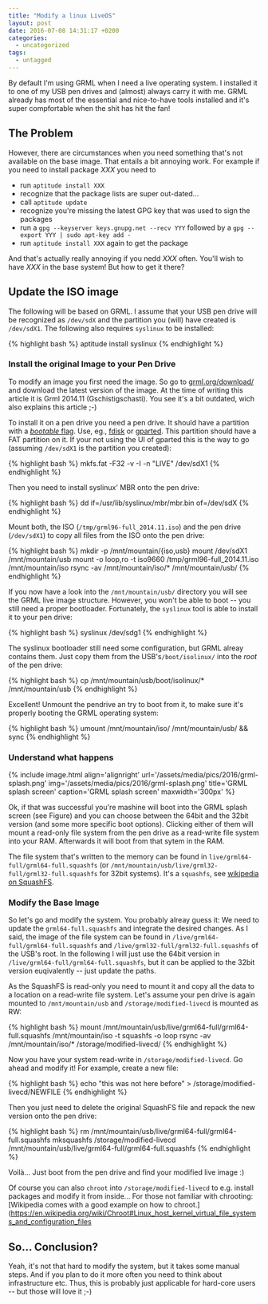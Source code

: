 ```yaml
---
title: "Modify a linux LiveOS"
layout: post
date: 2016-07-08 14:31:17 +0200
categories:
  - uncategorized
tags:
  - untagged
---
```


By default I'm using GRML when I need a live operating system. I installed it to one of my USB pen drives and (almost) always carry it with me.
GRML already has most of the essential and nice-to-have tools installed and it's super compfortable when the shit has hit the fan!

## The Problem

However, there are circumstances when you need something that's not available on the base image.
That entails a bit annoying work. For example if you need to install package *XXX* you need to

* run `aptitude install XXX`
* recognize that the package lists are super out-dated...
* call `aptitude update`
* recognize you're missing the latest GPG key that was used to sign the packages
* run a `gpg --keyserver keys.gnupg.net --recv YYY` followed by a `gpg --export YYY | sudo apt-key add -`
* run `aptitude install XXX` again to get the package

And that's actually really annoying if you nedd *XXX* often. You'll wish to have *XXX* in the base system! But how to get it there?

## Update the ISO image

The following will be based on GRML. I assume that your USB pen drive will be recognized as `/dev/sdX` and the partition you (will) have created is `/dev/sdX1`. The following also requires `syslinux` to be installed:

{% highlight bash %}
aptitude install syslinux
{% endhighlight %}


### Install the original Image to your Pen Drive

To modify an image you first need the image. So go to [grml.org/download/](http://grml.org/download/) and download the latest version of the image. At the time of writing this article it is Grml 2014.11 (Gschistigschasti). You see it's a bit outdated, wich also explains this article ;-)

To install it on a pen drive you need a pen drive. It should have a partition with a [*bootable* flag](https://en.wikipedia.org/wiki/Boot_flag). Use, eg., [fdisk](http://tldp.org/HOWTO/Partition/fdisk_partitioning.html) or [gparted](http://gparted.org/display-doc.php%3Fname%3Dhelp-manual).
This partition should have a FAT partition on it. If your not using the UI of gparted this is the way to go (assuming `/dev/sdX1` is the partition you created):

{% highlight bash %}
mkfs.fat -F32 -v -I -n "LIVE" /dev/sdX1
{% endhighlight %}

Then you need to install syslinux' MBR onto the pen drive:

{% highlight bash %}
dd if=/usr/lib/syslinux/mbr/mbr.bin of=/dev/sdX
{% endhighlight %}

Mount both, the ISO (`/tmp/grml96-full_2014.11.iso`) and the pen drive (`/dev/sdX1`) to copy all files from the ISO onto the pen drive:

{% highlight bash %}
mkdir -p /mnt/mountain/{iso,usb}
mount /dev/sdX1 /mnt/mountain/usb
mount -o loop,ro -t iso9660 /tmp/grml96-full_2014.11.iso /mnt/mountain/iso
rsync -av /mnt/mountain/iso/* /mnt/mountain/usb/
{% endhighlight %}

If you now have a look into the `/mnt/mountain/usb/` directory you will see the GRML live image structure. However, you won't be able to boot -- you still need a proper bootloader.
Fortunately, the `syslinux` tool is able to install it to your pen drive:

{% highlight bash %}
syslinux /dev/sdg1
{% endhighlight %}

The syslinux bootloader still need some configuration, but GRML alreay contains them. Just copy them from the USB's`/boot/isolinux/` into the *root* of the pen drive:

{% highlight bash %}
cp /mnt/mountain/usb/boot/isolinux/* /mnt/mountain/usb
{% endhighlight %}

Excellent! Unmount the pendrive an try to boot from it, to make sure it's properly booting the GRML operating system:

{% highlight bash %}
umount /mnt/mountain/iso/ /mnt/mountain/usb/ && sync
{% endhighlight %}


### Understand what happens

{% include image.html align='alignright' url='/assets/media/pics/2016/grml-splash.png' img='/assets/media/pics/2016/grml-splash.png' title='GRML splash screen' caption='GRML splash screen' maxwidth='300px' %}

Ok, if that was successful you're mashine will boot into the GRML splash screen (see Figure) and you can choose between the 64bit and the 32bit version (and some more specific boot options).
Clicking either of them will mount a read-only file system from the pen drive as a read-write file system into your RAM.
Afterwards it will boot from that sytem in the RAM.

The file system that's written to the memory can be found in `live/grml64-full/grml64-full.squashfs` (or `/mnt/mountain/usb/live/grml32-full/grml32-full.squashfs` for 32bit systems).
It's a `squashfs`, see [wikipedia on SquashFS](https://en.wikipedia.org/wiki/SquashFS).


### Modify the Base Image

So let's go and modify the system.
You probably alreay guess it: We need to update the `grml64-full.squashfs` and integrate the desired changes.
As I said, the image of the file system can be found in `/live/grml64-full/grml64-full.squashfs` and `/live/grml32-full/grml32-full.squashfs` of the USB's root.
In the following I will just use the 64bit version in `/live/grml64-full/grml64-full.squashfs`, but it can be applied to the 32bit version euqivalently -- just update the paths.

As the SquashFS is read-only you need to mount it and copy all the data to a location on a read-write file system.
Let's assume your pen drive is again mounted to `/mnt/mountain/usb` and `/storage/modified-livecd` is mounted as RW:

{% highlight bash %}
mount /mnt/mountain/usb/live/grml64-full/grml64-full.squashfs /mnt/mountain/iso -t squashfs -o loop
rsync -av /mnt/mountain/iso/* /storage/modified-livecd/
{% endhighlight %}

Now you have your system read-write in `/storage/modified-livecd`. Go ahead and modify it! For example, create a new file:

{% highlight bash %}
echo "this was not here before" > /storage/modified-livecd/NEWFILE
{% endhighlight %}

Then you just need to delete the original SquashFS file and repack the new version onto the pen drive:

{% highlight bash %}
rm /mnt/mountain/usb/live/grml64-full/grml64-full.squashfs
mksquashfs /storage/modified-livecd /mnt/mountain/usb/live/grml64-full/grml64-full.squashfs
{% endhighlight %}

Voilà... Just boot from the pen drive and find your modified live image :)

Of course you can also `chroot` into `/storage/modified-livecd` to e.g. install packages and modify it from inside...
For those not familiar with chrooting: [Wikipedia comes with a good example on how to chroot.](https://en.wikipedia.org/wiki/Chroot#Linux_host_kernel_virtual_file_systems_and_configuration_files


## So... Conclusion?

Yeah, it's not that hard to modify the system, but it takes some manual steps.
And if you plan to do it more often you need to think about infrastructure etc.
Thus, this is probably just applicable for hard-core users -- but those will love it ;-)





